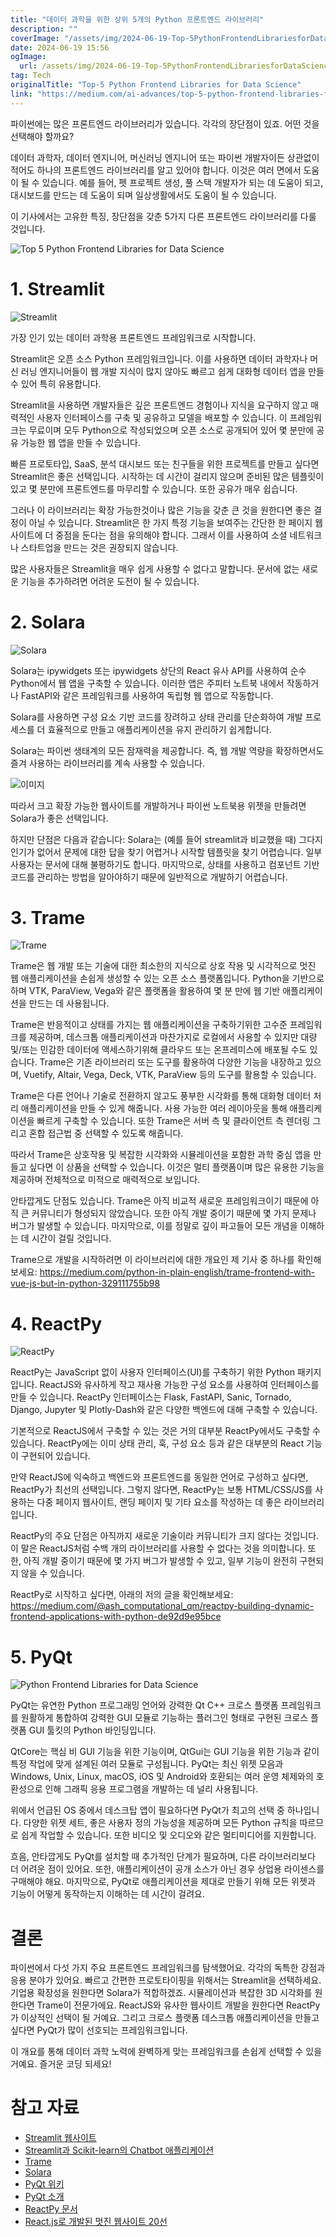 ```yaml
---
title: "데이터 과학을 위한 상위 5개의 Python 프론트엔드 라이브러리"
description: ""
coverImage: "/assets/img/2024-06-19-Top-5PythonFrontendLibrariesforDataScience_0.png"
date: 2024-06-19 15:56
ogImage: 
  url: /assets/img/2024-06-19-Top-5PythonFrontendLibrariesforDataScience_0.png
tag: Tech
originalTitle: "Top-5 Python Frontend Libraries for Data Science"
link: "https://medium.com/ai-advances/top-5-python-frontend-libraries-for-data-science-91261a65e366"
---
```



파이썬에는 많은 프론트엔드 라이브러리가 있습니다. 각각의 장단점이 있죠. 어떤 것을 선택해야 할까요?

데이터 과학자, 데이터 엔지니어, 머신러닝 엔지니어 또는 파이썬 개발자이든 상관없이 적어도 하나의 프론트엔드 라이브러리를 알고 있어야 합니다. 이것은 여러 면에서 도움이 될 수 있습니다. 예를 들어, 펫 프로젝트 생성, 풀 스택 개발자가 되는 데 도움이 되고, 대시보드를 만드는 데 도움이 되며 일상생활에서도 도움이 될 수 있습니다.

이 기사에서는 고유한 특징, 장단점을 갖춘 5가지 다른 프론트엔드 라이브러리를 다룰 것입니다.

![Top 5 Python Frontend Libraries for Data Science](/assets/img/2024-06-19-Top-5PythonFrontendLibrariesforDataScience_0.png)

<div class="content-ad"></div>

# 1. Streamlit

![Streamlit](/assets/img/2024-06-19-Top-5PythonFrontendLibrariesforDataScience_1.png)

가장 인기 있는 데이터 과학용 프론트엔드 프레임워크로 시작합니다.

Streamlit은 오픈 소스 Python 프레임워크입니다. 이를 사용하면 데이터 과학자나 머신 러닝 엔지니어들이 웹 개발 지식이 많지 않아도 빠르고 쉽게 대화형 데이터 앱을 만들 수 있어 특히 유용합니다.

<div class="content-ad"></div>

Streamlit을 사용하면 개발자들은 깊은 프론트엔드 경험이나 지식을 요구하지 않고 매력적인 사용자 인터페이스를 구축 및 공유하고 모델을 배포할 수 있습니다. 이 프레임워크는 무료이며 모두 Python으로 작성되었으며 오픈 소스로 공개되어 있어 몇 분만에 공유 가능한 웹 앱을 만들 수 있습니다.

빠른 프로토타입, SaaS, 분석 대시보드 또는 친구들을 위한 프로젝트를 만들고 싶다면 Streamlit은 좋은 선택입니다. 시작하는 데 시간이 걸리지 않으며 준비된 많은 템플릿이 있고 몇 분만에 프론트엔드를 마무리할 수 있습니다. 또한 공유가 매우 쉽습니다.

그러나 이 라이브러리는 확장 가능한것이나 많은 기능을 갖춘 큰 것을 원한다면 좋은 결정이 아닐 수 있습니다. Streamlit은 한 가지 특정 기능을 보여주는 간단한 한 페이지 웹사이트에 더 중점을 둔다는 점을 유의해야 합니다. 그래서 이를 사용하여 소셜 네트워크나 스타트업을 만드는 것은 권장되지 않습니다.

많은 사용자들은 Streamlit을 매우 쉽게 사용할 수 없다고 말합니다. 문서에 없는 새로운 기능을 추가하려면 어려운 도전이 될 수 있습니다.

<div class="content-ad"></div>

# 2. Solara

![Solara](/assets/img/2024-06-19-Top-5PythonFrontendLibrariesforDataScience_2.png)

Solara는 ipywidgets 또는 ipywidgets 상단의 React 유사 API를 사용하여 순수 Python에서 웹 앱을 구축할 수 있습니다. 이러한 앱은 주피터 노트북 내에서 작동하거나 FastAPI와 같은 프레임워크를 사용하여 독립형 웹 앱으로 작동합니다.

Solara를 사용하면 구성 요소 기반 코드를 장려하고 상태 관리를 단순화하여 개발 프로세스를 더 효율적으로 만들고 애플리케이션을 유지 관리하기 쉽게합니다.

<div class="content-ad"></div>

Solara는 파이썬 생태계의 모든 잠재력을 제공합니다. 즉, 웹 개발 역량을 확장하면서도 즐겨 사용하는 라이브러리를 계속 사용할 수 있습니다.

![이미지](/assets/img/2024-06-19-Top-5PythonFrontendLibrariesforDataScience_3.png)

따라서 크고 확장 가능한 웹사이트를 개발하거나 파이썬 노트북용 위젯을 만들려면 Solara가 좋은 선택입니다.

하지만 단점은 다음과 같습니다: Solara는 (예를 들어 streamlit과 비교했을 때) 그다지 인기가 없어서 문제에 대한 답을 찾기 어렵거나 시작할 템플릿을 찾기 어렵습니다. 일부 사용자는 문서에 대해 불평하기도 합니다. 마지막으로, 상태를 사용하고 컴포넌트 기반 코드를 관리하는 방법을 알아야하기 때문에 일반적으로 개발하기 어렵습니다.

<div class="content-ad"></div>

# 3. Trame

![Trame](/assets/img/2024-06-19-Top-5PythonFrontendLibrariesforDataScience_4.png)

Trame은 웹 개발 또는 기술에 대한 최소한의 지식으로 상호 작용 및 시각적으로 멋진 웹 애플리케이션을 손쉽게 생성할 수 있는 오픈 소스 플랫폼입니다. Python을 기반으로 하며 VTK, ParaView, Vega와 같은 플랫폼을 활용하여 몇 분 만에 웹 기반 애플리케이션을 만드는 데 사용됩니다.

Trame은 반응적이고 상태를 가지는 웹 애플리케이션을 구축하기위한 고수준 프레임워크를 제공하며, 데스크톱 애플리케이션과 마찬가지로 로컬에서 사용할 수 있지만 대량 및/또는 민감한 데이터에 액세스하기위해 클라우드 또는 온프레미스에 배포될 수도 있습니다. Trame은 기존 라이브러리 또는 도구를 활용하여 다양한 기능을 내장하고 있으며, Vuetify, Altair, Vega, Deck, VTK, ParaView 등의 도구를 활용할 수 있습니다.

<div class="content-ad"></div>

Trame은 다른 언어나 기술로 전환하지 않고도 풍부한 시각화를 통해 대화형 데이터 처리 애플리케이션을 만들 수 있게 해줍니다. 사용 가능한 여러 레이아웃을 통해 애플리케이션을 빠르게 구축할 수 있습니다. 또한 Trame은 서버 측 및 클라이언트 측 렌더링 그리고 혼합 접근법 중 선택할 수 있도록 해줍니다.

따라서 Trame은 상호작용 및 복잡한 시각화와 시뮬레이션을 포함한 과학 중심 앱을 만들고 싶다면 이 상품을 선택할 수 있습니다. 이것은 멀티 플랫폼이며 많은 유용한 기능을 제공하며 전체적으로 미적으로 매력적으로 보입니다.

안타깝게도 단점도 있습니다. Trame은 아직 비교적 새로운 프레임워크이기 때문에 아직 큰 커뮤니티가 형성되지 않았습니다. 또한 아직 개발 중이기 때문에 몇 가지 문제나 버그가 발생할 수 있습니다. 마지막으로, 이를 정말로 깊이 파고들어 모든 개념을 이해하는 데 시간이 걸릴 것입니다.

Trame으로 개발을 시작하려면 이 라이브러리에 대한 개요인 제 기사 중 하나를 확인해보세요: https://medium.com/python-in-plain-english/trame-frontend-with-vue-js-but-in-python-329111755b98

<div class="content-ad"></div>

# 4. ReactPy

![ReactPy](/assets/img/2024-06-19-Top-5PythonFrontendLibrariesforDataScience_5.png)

ReactPy는 JavaScript 없이 사용자 인터페이스(UI)를 구축하기 위한 Python 패키지입니다. ReactJS와 유사하게 작고 재사용 가능한 구성 요소를 사용하여 인터페이스를 만들 수 있습니다. ReactPy 인터페이스는 Flask, FastAPI, Sanic, Tornado, Django, Jupyter 및 Plotly-Dash와 같은 다양한 백엔드에 대해 구축할 수 있습니다.

기본적으로 ReactJS에서 구축할 수 있는 것은 거의 대부분 ReactPy에서도 구축할 수 있습니다. ReactPy에는 이미 상태 관리, 훅, 구성 요소 등과 같은 대부분의 React 기능이 구현되어 있습니다.

<div class="content-ad"></div>

만약 ReactJS에 익숙하고 백엔드와 프론트엔드를 동일한 언어로 구성하고 싶다면, ReactPy가 최선의 선택입니다. 그렇지 않다면, ReactPy는 보통 HTML/CSS/JS를 사용하는 다중 페이지 웹사이트, 랜딩 페이지 및 기타 요소를 작성하는 데 좋은 라이브러리입니다.

ReactPy의 주요 단점은 아직까지 새로운 기술이라 커뮤니티가 크지 않다는 것입니다. 이 말은 ReactJS처럼 수백 개의 라이브러리를 사용할 수 없다는 것을 의미합니다. 또한, 아직 개발 중이기 때문에 몇 가지 버그가 발생할 수 있고, 일부 기능이 완전히 구현되지 않을 수 있습니다.

ReactPy로 시작하고 싶다면, 아래의 저의 글을 확인해보세요: https://medium.com/@ash_computational_qm/reactpy-building-dynamic-frontend-applications-with-python-de92d9e95bce

# 5. PyQt

<div class="content-ad"></div>


![Python Frontend Libraries for Data Science](/assets/img/2024-06-19-Top-5PythonFrontendLibrariesforDataScience_6.png)

PyQt는 유연한 Python 프로그래밍 언어와 강력한 Qt C++ 크로스 플랫폼 프레임워크를 원활하게 통합하여 강력한 GUI 모듈로 기능하는 플러그인 형태로 구현된 크로스 플랫폼 GUI 툴킷의 Python 바인딩입니다.

QtCore는 핵심 비 GUI 기능을 위한 기능이며, QtGui는 GUI 기능을 위한 기능과 같이 특정 작업에 맞게 설계된 여러 모듈로 구성됩니다. PyQt는 최신 위젯 모음과 Windows, Unix, Linux, macOS, iOS 및 Android와 호환되는 여러 운영 체제와의 호환성으로 인해 그래픽 응용 프로그램을 개발하는 데 널리 사용됩니다.

위에서 언급된 OS 중에서 데스크탑 앱이 필요하다면 PyQt가 최고의 선택 중 하나입니다. 다양한 위젯 세트, 좋은 사용자 정의 가능성을 제공하며 모든 Python 규칙을 따르므로 쉽게 작업할 수 있습니다. 또한 비디오 및 오디오와 같은 멀티미디어를 지원합니다.


<div class="content-ad"></div>

흐음, 안타깝게도 PyQt를 설치할 때 추가적인 단계가 필요하며, 다른 라이브러리보다 더 어려운 점이 있어요. 또한, 애플리케이션이 공개 소스가 아닌 경우 상업용 라이센스를 구매해야 해요. 마지막으로, PyQt로 애플리케이션을 제대로 만들기 위해 모든 위젯과 기능이 어떻게 동작하는지 이해하는 데 시간이 걸려요.

# 결론

파이썬에서 다섯 가지 주요 프론트엔드 프레임워크를 탐색했어요. 각각의 독특한 강점과 응용 분야가 있어요. 빠르고 간편한 프로토타이핑을 위해서는 Streamlit을 선택하세요. 기업용 확장성을 원한다면 Solara가 적합하겠죠. 시뮬레이션과 복잡한 3D 시각화를 원한다면 Trame이 전문가에요. ReactJS와 유사한 웹사이트 개발을 원한다면 ReactPy가 이상적인 선택이 될 거예요. 그리고 크로스 플랫폼 데스크톱 애플리케이션을 만들고 싶다면 PyQt가 많이 선호되는 프레임워크입니다.

이 개요를 통해 데이터 과학 노력에 완벽하게 맞는 프레임워크를 손쉽게 선택할 수 있을 거예요. 즐거운 코딩 되세요!

<div class="content-ad"></div>

# 참고 자료

- [Streamlit 웹사이트](https://streamlit.io)
- [Streamlit과 Scikit-learn의 Chatbot 애플리케이션](https://blog.streamlit.io/building-a-streamlit-and-scikit-learn-app-with-chatgpt/)
- [Trame](https://kitware.github.io/trame/)
- [Solara](https://solara.dev)
- [PyQt 위키](https://wiki.python.org/moin/PyQt)
- [PyQt 소개](https://www.tutorialspoint.com/pyqt/pyqt_introduction.htm)
- [ReactPy 문서](https://reactpy.dev/docs/index.html)
- [React.js로 개발된 멋진 웹사이트 20선](https://dev.to/davidepacilio/20-awesome-websites-built-with-react-js-3ik8)